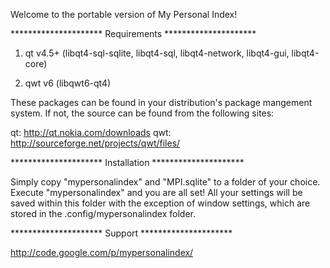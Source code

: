 Welcome to the portable version of My Personal Index!

********************* Requirements *********************

1. qt v4.5+ (libqt4-sql-sqlite, libqt4-sql, libqt4-network, libqt4-gui, libqt4-core)

2. qwt v6 (libqwt6-qt4)

These packages can be found in your distribution's package mangement system. If not, the source
can be found from the following sites:

qt: http://qt.nokia.com/downloads
qwt: http://sourceforge.net/projects/qwt/files/


********************* Installation *********************

Simply copy "mypersonalindex" and "MPI.sqlite" to a folder of your choice. Execute "mypersonalindex" and
you are all set! All your settings will be saved within this folder with the exception of window settings,
which are stored in the .config/mypersonalindex folder.


********************* Support *********************

http://code.google.com/p/mypersonalindex/
